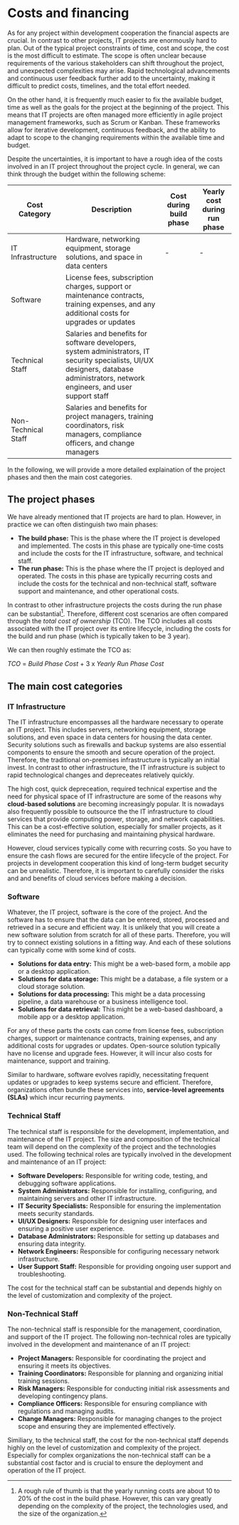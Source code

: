 # Costs and financing

As for any project within development cooperation the financial aspects are crucial. In contrast to other projects, IT projects are enormously hard to plan. Out of the typical project constraints of time, cost and scope, the cost is the most difficult to estimate. The scope is often unclear because requirements of the various stakeholders can shift throughout the project, and unexpected complexities may arise. Rapid technological advancements and continuous user feedback further add to the uncertainty, making it difficult to predict costs, timelines, and the total effort needed.

On the other hand, it is frequently much easier to fix the available budget, time as well as the goals for the project at the beginning of the project. This means that IT projects are often managed more efficiently in agile project management frameworks, such as Scrum or Kanban. These frameworks allow for iterative development, continuous feedback, and the ability to adapt to scope to the changing requirements within the available time and budget.

Despite the uncertainties, it is important to have a rough idea of the costs involved in an IT project throughout the project cycle. In general, we can think through the budget within the following scheme:

| Cost Category | Description | Cost during build phase | Yearly cost during run phase |
|---------------|-------------|---------------|-------------|
| IT Infrastructure | Hardware, networking equipment, storage solutions, and space in data centers | - | -  |
| Software | License fees, subscription charges, support or maintenance contracts, training expenses, and any additional costs for upgrades or updates |  | |
| Technical Staff | Salaries and benefits for software developers, system administrators, IT security specialists, UI/UX designers, database administrators, network engineers, and user support staff | | |
| Non-Technical Staff | Salaries and benefits for project managers, training coordinators, risk managers, compliance officers, and change managers | | |

In the following, we will provide a more detailed explaination of the project phases and then the main cost categories.

## The project phases

We have already mentioned that IT projects are hard to plan. However, in practice we can often distinguish two main phases:

- **The build phase:** This is the phase where the IT project is developed and implemented. The costs in this phase are typically one-time costs and include the costs for the IT infrastructure, software, and technical staff.
- **The run phase:** This is the phase where the IT project is deployed and operated. The costs in this phase are typically recurring costs and include the costs for the technical and non-technical staff, software support and maintenance, and other operational costs. 

In contrast to other infrastructure projects the costs during the run phase can be substantial[^1]. Therefore, different cost scenarios are often compared through the *total cost of ownership* (TCO). The TCO includes all costs associated with the IT project over its entire lifecycle, including the costs for the build and run phase (which is typically taken to be 3 year).

[^1]:
    A rough rule of thumb is that the yearly running costs are about 10 to 20% of the cost in the build phase. However, this can vary greatly depending on the complexity of the project, the technologies used, and the size of the organization.

We can then roughly estimate the TCO as:

*TCO* = *Build Phase Cost* + 3 x *Yearly Run Phase Cost*

## The main cost categories

### IT Infrastructure

The IT infrastructure encompasses all the hardware necessary to operate an IT project. This includes servers, networking equipment, storage solutions, and even space in data centers for housing the data center. Security solutions such as firewalls and backup systems are also essential components to ensure the smooth and secure operation of the project. Therefore, the traditional on-premises infrastructure is typically an initial invest. In contrast to other infrastructure, the IT infrastructure is subject to rapid technological changes and depreceates relatively quickly.

The high cost, quick depreceation, required technical expertise and the need for physical space of IT infrastructure are some of the reasons why **cloud-based solutions** are becoming increasingly popular. It is nowadays also frequently possible to outsource the the IT infrastructure to cloud services that provide computing power, storage, and network capabilities. This can be a cost-effective solution, especially for smaller projects, as it eliminates the need for purchasing and maintaining physical hardware.

However, cloud services typically come with recurring costs. So you have to ensure the cash flows are secured for the entire lifecycle of the project. For projects in development cooperation this kind of long-term budget security can be unrealistic. Therefore, it is important to carefully consider the risks and and benefits of cloud services before making a decision.

### Software

Whatever, the IT project, software is the core of the project. And the software has to ensure that the data can be entered, stored, processed and retrieved in a secure and efficient way. It is unlikely that you will create a new software solution from scratch for all of these parts. Therefore, you will try to connect existing solutions in a fitting way. And each of these solutions can typically come with some kind of costs.

- **Solutions for data entry:** This might be a web-based form, a mobile app or a desktop application.
- **Solutions for data storage:** This might be a database, a file system or a cloud storage solution.
- **Solutions for data processing:** This might be a data processing pipeline, a data warehouse or a business intelligence tool.
- **Solutions for data retrieval:** This might be a web-based dashboard, a mobile app or a desktop application.

For any of these parts the costs can come from license fees, subscription charges, support or maintenance contracts, training expenses, and any additional costs for upgrades or updates. Open-source solution typically have no license and upgrade fees. However, it will incur also costs for maintenance, support and training.

Similar to hardware, software evolves rapidly, necessitating frequent updates or upgrades to keep systems secure and efficient. Therefore, organizations often bundle these services into, **service-level agreements (SLAs)** which incur recurring payments.

### Technical Staff

The technical staff is responsible for the development, implementation, and maintenance of the IT project. The size and composition of the technical team will depend on the complexity of the project and the technologies used. The following technical roles are typically involved in the development and maintenance of an IT project:

- **Software Developers:** Responsible for writing code, testing, and debugging software applications.
- **System Administrators:** Responsible for installing, configuring, and maintaining servers and other IT infrastructure.
- **IT Security Specialists:** Responsible for ensuring the implementation meets security standards.
- **UI/UX Designers:** Responsible for designing user interfaces and ensuring a positive user experience.
- **Database Administrators:** Responsible for setting up databases and ensuring data integrity.
- **Network Engineers:** Responsible for configuring necessary network infrastructure.
- **User Support Staff:** Responsible for providing ongoing user support and troubleshooting.

The cost for the technical staff can be substantial and depends highly on the level of customization and complexity of the project.

### Non-Technical Staff

The non-technical staff is responsible for the management, coordination, and support of the IT project. The following non-technical roles are typically involved in the development and maintenance of an IT project:

- **Project Managers:** Responsible for coordinating the project and ensuring it meets its objectives.
- **Training Coordinators:** Responsible for planning and organizing initial training sessions.
- **Risk Managers:** Responsible for conducting initial risk assessments and developing contingency plans.
- **Compliance Officers:** Responsible for ensuring compliance with regulations and managing audits.
- **Change Managers:** Responsible for managing changes to the project scope and ensuring they are implemented effectively.

Similiary, to the technical staff, the cost for the non-technical staff depends highly on the level of customization and complexity of the project. Especially for complex organizations the non-technical staff can be a substantial cost factor and is crucial to ensure the deployment and operation of the IT project.
